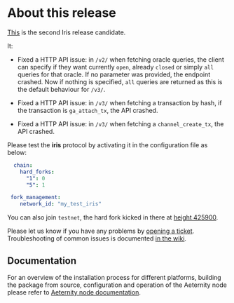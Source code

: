 # About this release

[This](https://github.com/aeternity/aeternity/releases/tag/v6.0.0-rc2) is the second Iris release candidate.

It:

* Fixed a HTTP API issue: in `/v2/` when fetching oracle queries, the client
  can specify if they want currently `open`, already `closed` or simply `all`
  queries for that oracle. If no parameter was provided, the endpoint crashed.
  Now if nothing is specified, `all` queries are returned as this is the
  default behaviour for `/v3/`.

* Fixed a HTTP API issue: in `/v3/` when fetching a transaction by hash, if
  the transaction is `ga_attach_tx`, the API crashed.

* Fixed a HTTP API issue: in `/v3/` when fetching a `channel_create_tx`, the
  API crashed.

Please test the **iris** protocol by activating it in the configuration file as below:

```yaml
  chain:
    hard_forks:
      "1": 0
      "5": 1

 fork_management:
    network_id: "my_test_iris"
```

You can also join `testnet`, the hard fork kicked in there at [height 425900](https://github.com/aeternity/aeternity/blob/v6.0.0-rc2/apps/aecore/src/aec_hard_forks.erl#L106).

Please let us know if you have any problems by [opening a ticket](https://github.com/aeternity/aeternity/issues).
Troubleshooting of common issues is documented [in the wiki](https://github.com/aeternity/aeternity/wiki/Troubleshooting).

## Documentation

For an overview of the installation process for different platforms,
building the package from source, configuration and operation of the Aeternity
node please refer to [Aeternity node documentation](https://docs.aeternity.io/).
